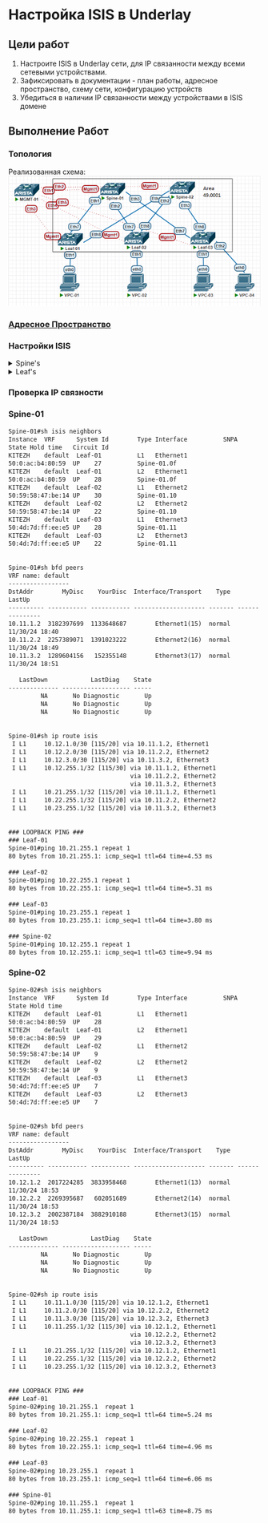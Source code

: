 # Настройка ISIS  в Underlay

## Цели работ

1. Настроите ISIS в Underlay сети, для IP связанности между всеми сетевыми устройствами.
2. Зафиксировать в документации - план работы, адресное пространство, схему сети, конфигурацию устройств
3. Убедиться в наличии IP связанности между устройствами в ISIS домене

## Выполнение Работ

### Топология

Реализованная схема:
![image](./MyScheme_ISIS.png)

### [Адресное Пространство](/Lab01/README.md#%D0%B0%D0%B4%D1%80%D0%B5%D1%81%D0%BD%D0%BE%D0%B5-%D0%BF%D1%80%D0%BE%D1%81%D1%82%D1%80%D0%B0%D0%BD%D1%81%D1%82%D0%B2%D0%BE)

### Настройки ISIS

<details>
<summary>Spine's</summary>
<br>
router isis KITEZH <br>
   net 49.0001.0001.0001.000X.00 <br>
   ! <br>
   address-family ipv4 unicast <br>
<br>
interface Ethernet1 <br>
   description --- Leaf-01 --- <br>
   isis enable KITEZH <br>
   isis bfd <br>
<br>
interface Ethernet2 <br>
   description --- Leaf-02 --- <br>
   isis enable KITEZH <br>
   isis bfd <br>
<br>
interface Ethernet3 <br>
   description --- Leaf-03 --- <br>
   isis enable KITEZH <br>
   isis bfd <br>
<br>
interface Loopback0 <br>
  isis enable KITEZH <br>
<br>
Где X номер Spine коммутатора в схеме <br>
</details>

<details>
<summary>Leaf's</summary>
<br>
router isis KITEZH <br>
   net 49.0001.0001.0002.000Y.00 <br>
   ! <br>
   address-family ipv4 unicast <br>
<br>
interface Ethernet7 <br>
   description --- Spine-01 --- <br>
   isis enable KITEZH <br>
   isis bfd <br>
<br>
interface Ethernet8 <br>
   description --- Spine-02 --- <br>
   isis enable KITEZH <br>
   isis bfd <br>
<br>
interface Loopback0 <br>
  isis enable KITEZH <br>
<br>
Где Y номер Leaf коммутатора в схеме <br>
</details>

### Проверка IP связности

### Spine-01

``` Spine-01
Spine-01#sh isis neighbors
Instance  VRF      System Id        Type Interface          SNPA              State Hold time   Circuit Id
KITEZH    default  Leaf-01          L1   Ethernet1          50:0:ac:b4:80:59  UP    27          Spine-01.0f
KITEZH    default  Leaf-01          L2   Ethernet1          50:0:ac:b4:80:59  UP    28          Spine-01.0f
KITEZH    default  Leaf-02          L1   Ethernet2          50:59:58:47:be:14 UP    30          Spine-01.10
KITEZH    default  Leaf-02          L2   Ethernet2          50:59:58:47:be:14 UP    22          Spine-01.10
KITEZH    default  Leaf-03          L1   Ethernet3          50:4d:7d:ff:ee:e5 UP    28          Spine-01.11
KITEZH    default  Leaf-03          L2   Ethernet3          50:4d:7d:ff:ee:e5 UP    22          Spine-01.11


Spine-01#sh bfd peers
VRF name: default
-----------------
DstAddr        MyDisc    YourDisc  Interface/Transport    Type          LastUp
---------- ----------- ----------- -------------------- ------- ---------------
10.11.1.2  3182397699  1133648687        Ethernet1(15)  normal  11/30/24 18:40
10.11.2.2  2257389071  1391023222        Ethernet2(16)  normal  11/30/24 18:49
10.11.3.2  1289604156   152355148        Ethernet3(17)  normal  11/30/24 18:51

   LastDown            LastDiag    State
-------------- ------------------- -----
         NA       No Diagnostic       Up
         NA       No Diagnostic       Up
         NA       No Diagnostic       Up


Spine-01#sh ip route isis
 I L1     10.12.1.0/30 [115/20] via 10.11.1.2, Ethernet1
 I L1     10.12.2.0/30 [115/20] via 10.11.2.2, Ethernet2
 I L1     10.12.3.0/30 [115/20] via 10.11.3.2, Ethernet3
 I L1     10.12.255.1/32 [115/30] via 10.11.1.2, Ethernet1
                                  via 10.11.2.2, Ethernet2
                                  via 10.11.3.2, Ethernet3
 I L1     10.21.255.1/32 [115/20] via 10.11.1.2, Ethernet1
 I L1     10.22.255.1/32 [115/20] via 10.11.2.2, Ethernet2
 I L1     10.23.255.1/32 [115/20] via 10.11.3.2, Ethernet3


### LOOPBACK PING ###
### Leaf-01
Spine-01#ping 10.21.255.1 repeat 1 
80 bytes from 10.21.255.1: icmp_seq=1 ttl=64 time=4.53 ms

### Leaf-02
Spine-01#ping 10.22.255.1 repeat 1 
80 bytes from 10.22.255.1: icmp_seq=1 ttl=64 time=5.31 ms

### Leaf-03
Spine-01#ping 10.23.255.1 repeat 1 
80 bytes from 10.23.255.1: icmp_seq=1 ttl=64 time=3.80 ms

### Spine-02
Spine-01#ping 10.12.255.1 repeat 1 
80 bytes from 10.12.255.1: icmp_seq=1 ttl=63 time=9.94 ms
```

### Spine-02

``` Spine-02
Spine-02#sh isis neighbors
Instance  VRF      System Id        Type Interface          SNPA              State Hold time
KITEZH    default  Leaf-01          L1   Ethernet1          50:0:ac:b4:80:59  UP    28
KITEZH    default  Leaf-01          L2   Ethernet1          50:0:ac:b4:80:59  UP    29
KITEZH    default  Leaf-02          L1   Ethernet2          50:59:58:47:be:14 UP    9
KITEZH    default  Leaf-02          L2   Ethernet2          50:59:58:47:be:14 UP    9
KITEZH    default  Leaf-03          L1   Ethernet3          50:4d:7d:ff:ee:e5 UP    7
KITEZH    default  Leaf-03          L2   Ethernet3          50:4d:7d:ff:ee:e5 UP    7


Spine-02#sh bfd peers
VRF name: default
-----------------
DstAddr        MyDisc    YourDisc  Interface/Transport    Type          LastUp
---------- ----------- ----------- -------------------- ------- ---------------
10.12.1.2  2017224285  3833958468        Ethernet1(13)  normal  11/30/24 18:53
10.12.2.2  2269395687   602051689        Ethernet2(14)  normal  11/30/24 18:53
10.12.3.2  2002387184  3882910188        Ethernet3(15)  normal  11/30/24 18:53

   LastDown            LastDiag    State
-------------- ------------------- -----
         NA       No Diagnostic       Up
         NA       No Diagnostic       Up
         NA       No Diagnostic       Up


Spine-02#sh ip route isis
 I L1     10.11.1.0/30 [115/20] via 10.12.1.2, Ethernet1
 I L1     10.11.2.0/30 [115/20] via 10.12.2.2, Ethernet2
 I L1     10.11.3.0/30 [115/20] via 10.12.3.2, Ethernet3
 I L1     10.11.255.1/32 [115/30] via 10.12.1.2, Ethernet1
                                  via 10.12.2.2, Ethernet2
                                  via 10.12.3.2, Ethernet3
 I L1     10.21.255.1/32 [115/20] via 10.12.1.2, Ethernet1
 I L1     10.22.255.1/32 [115/20] via 10.12.2.2, Ethernet2
 I L1     10.23.255.1/32 [115/20] via 10.12.3.2, Ethernet3


### LOOPBACK PING ###
### Leaf-01
Spine-02#ping 10.21.255.1  repeat 1 
80 bytes from 10.21.255.1: icmp_seq=1 ttl=64 time=5.24 ms

### Leaf-02
Spine-02#ping 10.22.255.1  repeat 1 
80 bytes from 10.22.255.1: icmp_seq=1 ttl=64 time=4.96 ms
 
### Leaf-03
Spine-02#ping 10.23.255.1  repeat 1 
80 bytes from 10.23.255.1: icmp_seq=1 ttl=64 time=6.06 ms

### Spine-01
Spine-02#ping 10.11.255.1  repeat 1 
80 bytes from 10.11.255.1: icmp_seq=1 ttl=63 time=8.75 ms
```
